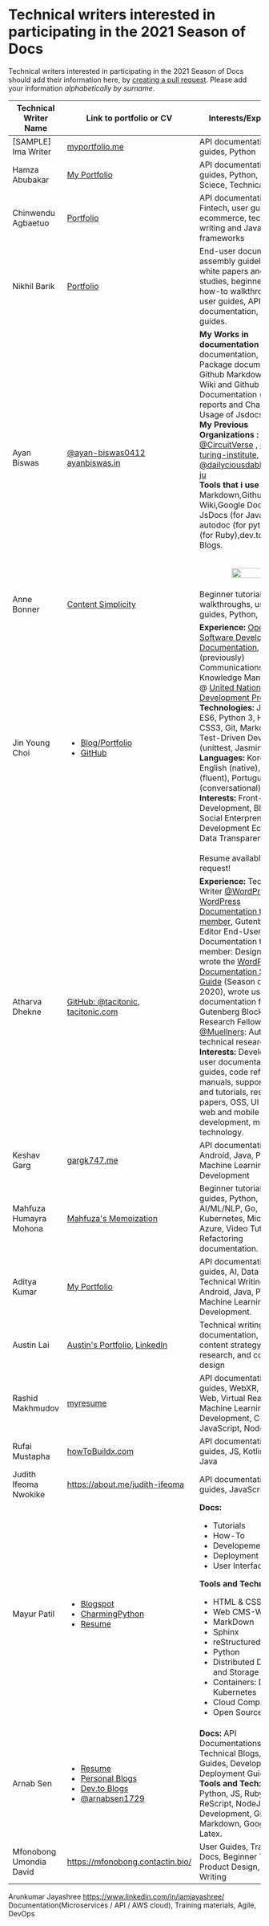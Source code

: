 # Technical writers interested in participating in the 2021 Season of Docs

Technical writers interested in participating in the 2021 Season of Docs should add their information here, by [creating a pull request](https://docs.github.com/en/github/collaborating-with-issues-and-pull-requests/creating-a-pull-request). Please add your information *alphabetically by surname*.

Technical Writer Name | Link to portfolio or CV | Interests/Experience
---------------------- | ------------------------| ---------
[SAMPLE] Ima Writer | [myportfolio.me](http://example.com) | API documentation, user guides, Python
Hamza Abubakar | [My Portfolio](https://drive.google.com/drive/folders/1NHirg9qiAhVNz1-70sJxeQvnvBqAz1Gu?usp=sharing) | API documentation, user guides, Python, AI, Data Sciece, Technical Writing
Chinwendu Agbaetuo | [Portfolio](http://dindustack.surge.sh/) | API documentation, Fintech, user guides, ecommerce, technical writing and JavaScript frameworks
Nikhil Barik | [Portfolio](https://nerdynikhil.github.io) | End-user documentation, assembly guidelines, white papers and case studies, beginner tutorials, how-to walkthroughs, user guides, API documentation, style guides.
Ayan Biswas   | [@ayan-biswas0412](https://github.com/ayan-biswas0412) <br>[ayanbiswas.in](https://ayanbiswas.in) | **My Works in documentation :** API documentation, Nodejs Package documentation, Github Markdown and Wiki and Github Project Documentation (issue reports and Changelogs), Usage of Jsdocs.<br>**My Previous Organizations :** [@CircuitVerse](https://github.com/CircuitVerse) , [@alan-turing-institute](https://github.com/alan-turing-institute), [@dailyciousdabba](https://github.com/dailyciousdabba),[@ieee-ju](https://github.com/ieee-ju)<br>**Tools that i use :** Github Markdown,Github Wiki,Google Docs, LateX, JsDocs (for JavaScript), autodoc (for python),rdoc (for Ruby),dev.to,Medium Blogs.<br><br><p align="center"><img width="60%" src="https://github-readme-stats.vercel.app/api?username=ayan-biswas0412&show_icons=true&line_height=20&theme=tokyonight" /></p>
Anne Bonner | [Content Simplicity](https://contentsimplicity.com/) | Beginner tutorials, how-to walkthroughs, user guides, Python, DS/ML/AI
Jin Young Choi | <ul><li>[Blog/Portfolio](https://jinyoung.xyz)</li><li>[GitHub](https://github.com/jinyoungch0i)</li></ul> | **Experience:** [Open Source Software Development & Documentation](https://github.com/jinyoungch0i/CheckedIn), (previously) Communications & Knowledge Management @ [United Nations Development Programme](https://www.greencommodities.org/content/gcp/en/home/countries-and-commodities.html)<br>**Technologies:** JavaScript ES6, Python 3, HTML5, CSS3, Git, Markdown, Test-Driven Development (unittest, Jasmine)<br>**Languages:** Korean & English (native), Spanish (fluent), Portuguese (conversational)<br>**Interests:** Front-End Web Development, Blogging, Social Enterpreneurship, Development Economics, Data Transparency<br><br>Resume available upon request!
Atharva Dhekne | [GitHub: @tacitonic](https://github.com/tacitonic), [tacitonic.com](https://tacitonic.com) | **Experience:** Technical Writer [@WordPress](https://github.com/WordPress), [WordPress Documentation team member](https://profiles.wordpress.org/tacitonic), Gutenberg Block Editor End-User Documentation team member: Designed and wrote the [WordPress Documentation Style Guide](https://github.com/WordPress/WordPress-Documentation-Style-Guide) (Season of Docs 2020), wrote user documentation for the Gutenberg Block Editor.<br>Research Fellow [@Muellners](https://github.com/muellners): Authored technical research papers.<br>**Interests:** Developer and user documentation, style guides, code references, manuals, support guides and tutorials, research papers, OSS, UI design, web and mobile development, music technology.
Keshav Garg | [gargk747.me](https://gargk747.github.io/gargk747-Portfolio/) | API documentation, Android, Java, Python, Machine Learning, Web Development
Mahfuza Humayra Mohona | [Mahfuza's Memoization](https://mhmohona.github.io/) | Beginner tutorials, User guides, Python, AI/ML/NLP, Go, Kubernetes, Microsoft Azure, Video Tutorial, Refactoring documentation.
Aditya Kumar| [My Portfolio](https://adityaiitd.tech) | API documentation, User guides, AI, Data Sciece, Technical Writing, Android, Java, Python, Machine Learning, Web Development.
Austin Lai | [Austin's Portfolio](https://app.gitbook.com/@austinlai-97/s/austin-lai/), [LinkedIn](https://www.linkedin.com/in/austin-lai/) | Technical writing, API documentation, UX content strategy, user research, and content design
Rashid Makhmudov | [myresume](https://docs.google.com/document/d/1avLmn7MHkIwKm6YytCoKAmKX8wtjch8Yp5NVQgqQqRM/edit?usp=sharing) | API documentation, user guides, WebXR, Immersive Web, Virtual Reality, Machine Learning, Web Development, C++, C#, JavaScript, NodeJS
Rufai Mustapha      | [howToBuildx.com](https://howtobuildx.com/rufai-mustapha-technical-content-creator-ckjzmr0f700pzrus1bcyocfno) | API documentation, user guides, JS, Kotlin, Python, Java
Judith Ifeoma Nwokike| https://about.me/judith-ifeoma | API documentation, User guides, JavaScript
Mayur Patil | <ul><li>[Blogspot](http://dazzlingmayur.blogspot.com)</li><li>[CharmingPython](https://github.com/ramlaxman/CharmingPython/blob/master/01-introduction/1.1%20Curious-about-Python.md)</li><li>[Resume](https://drive.google.com/file/d/12Simq1xlj_JySazK_itrpo5L9tloCLlH/view?usp=sharing)</li></ul>| **Docs:** <ul> <li>Tutorials</li><li>How-To</li><li>Developement</li><li>Deployment</li><li>User Interface</li></ul>**Tools and Technologies:**<ul><li>HTML & CSS</li><li> Web CMS-Wordpress</li><li>MarkDown</li><li>Sphinx</li><li>reStructuredText</li><li>Python</li><li>Distributed Databases and Storage</li><li> Containers: Docker, Kubernetes</li><li>Cloud Computing</li><li>Open Source</li> </ul>
Arnab Sen | <ul><li>[Resume](https://drive.google.com/file/d/1OVN50iikVdv3o7gn3rI-rH5sJ3IkxUPO/view?usp=sharing)</li><li>[Personal Blogs](https://arnabsen.rocks/)</li><li>[Dev.to Blogs](https://dev.to/arnabsen1729)</li><li>[@arnabsen1729](https://github.com/arnabsen1729)</ul> | **Docs:** API Documentations, Technical Blogs, User Guides, Development and Deployment Guide.<br> **Tools and Tech:** C++, Python, JS, Ruby, ReScript, NodeJS, Web Development, Github Markdown, Google Docs, Latex.
Mfonobong Umondia David | https://mfonobong.contactin.bio/ | User Guides, Training Docs, Beginner Tutorials, Product Design, UX Writing
Arunkumar Jayashree	https://www.linkedin.com/in/iamjayashree/	Documentation(Microservices / API / AWS cloud), Training materials, Agile, DevOps
